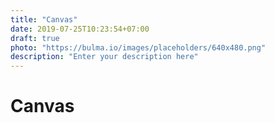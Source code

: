 ```yaml
---
title: "Canvas"
date: 2019-07-25T10:23:54+07:00
draft: true
photo: "https://bulma.io/images/placeholders/640x480.png"
description: "Enter your description here"
---
```

# Canvas
